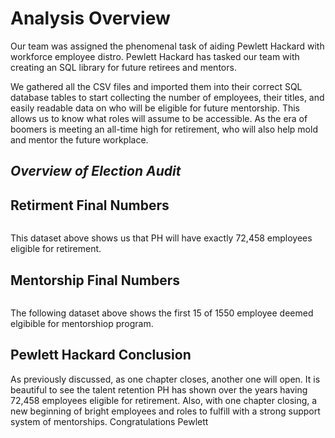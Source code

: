 # Analysis Overview 
Our team was assigned the phenomenal task of aiding Pewlett Hackard with workforce employee distro. Pewlett Hackard has tasked our team with creating an SQL library for future retirees and mentors. 

We gathered all the CSV files and imported them into their correct SQL database tables to start collecting the number of employees, their titles, and easily readable data on who will be eligible for future mentorship. This allows us to know what roles will assume to be accessible. As the era of boomers is meeting an all-time high for retirement, who will also help mold and mentor the future workplace. 


## *Overview of Election Audit* 

## Retirment Final Numbers 
```

```
This dataset above shows us that PH will have exactly 72,458 employees eligible for retirement.

## Mentorship Final Numbers 

```

```
The following dataset above shows the first 15 of 
1550 employee deemed elgibible for mentorshiop program.


## Pewlett Hackard Conclusion
As previously discussed, as one chapter closes, another one will open. It is beautiful to see the talent retention PH has shown over the years having 72,458 employees eligible for retirement. Also, with one chapter closing, a new beginning of bright employees and roles to fulfill with a strong support system of mentorships. Congratulations Pewlett 
